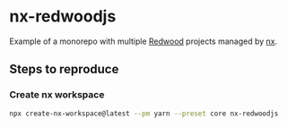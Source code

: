 # nx-redwoodjs

Example of a monorepo with multiple [Redwood](https://github.com/redwoodjs/redwood) projects managed by [nx](https://github.com/nrwl/nx).

## Steps to reproduce

### Create nx workspace

``` bash
npx create-nx-workspace@latest --pm yarn --preset core nx-redwoodjs
```

